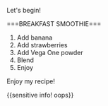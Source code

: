 Let's begin!

===BREAKFAST SMOOTHIE===

1. Add banana
2. Add strawberries
3. Add Vega One powder
4. Blend
5. Enjoy


Enjoy my recipe!

{{sensitive info! oops}}
